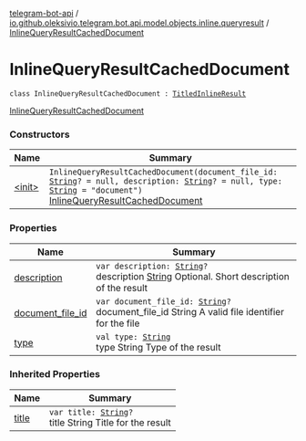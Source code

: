 [telegram-bot-api](../../index.md) / [io.github.oleksivio.telegram.bot.api.model.objects.inline.queryresult](../index.md) / [InlineQueryResultCachedDocument](./index.md)

# InlineQueryResultCachedDocument

`class InlineQueryResultCachedDocument : `[`TitledInlineResult`](../-titled-inline-result/index.md)

[InlineQueryResultCachedDocument](https://core.telegram.org/bots/api/#inlinequeryresultcacheddocument)

### Constructors

| Name | Summary |
|---|---|
| [&lt;init&gt;](-init-.md) | `InlineQueryResultCachedDocument(document_file_id: `[`String`](https://kotlinlang.org/api/latest/jvm/stdlib/kotlin/-string/index.html)`? = null, description: `[`String`](https://kotlinlang.org/api/latest/jvm/stdlib/kotlin/-string/index.html)`? = null, type: `[`String`](https://kotlinlang.org/api/latest/jvm/stdlib/kotlin/-string/index.html)` = "document")`<br>[InlineQueryResultCachedDocument](https://core.telegram.org/bots/api/#inlinequeryresultcacheddocument) |

### Properties

| Name | Summary |
|---|---|
| [description](description.md) | `var description: `[`String`](https://kotlinlang.org/api/latest/jvm/stdlib/kotlin/-string/index.html)`?`<br>description [String](https://kotlinlang.org/api/latest/jvm/stdlib/kotlin/-string/index.html) Optional. Short description of the result |
| [document_file_id](document_file_id.md) | `var document_file_id: `[`String`](https://kotlinlang.org/api/latest/jvm/stdlib/kotlin/-string/index.html)`?`<br>document_file_id String A valid file identifier for the file |
| [type](type.md) | `val type: `[`String`](https://kotlinlang.org/api/latest/jvm/stdlib/kotlin/-string/index.html)<br>type String Type of the result |

### Inherited Properties

| Name | Summary |
|---|---|
| [title](../-titled-inline-result/title.md) | `var title: `[`String`](https://kotlinlang.org/api/latest/jvm/stdlib/kotlin/-string/index.html)`?`<br>title String Title for the result |
